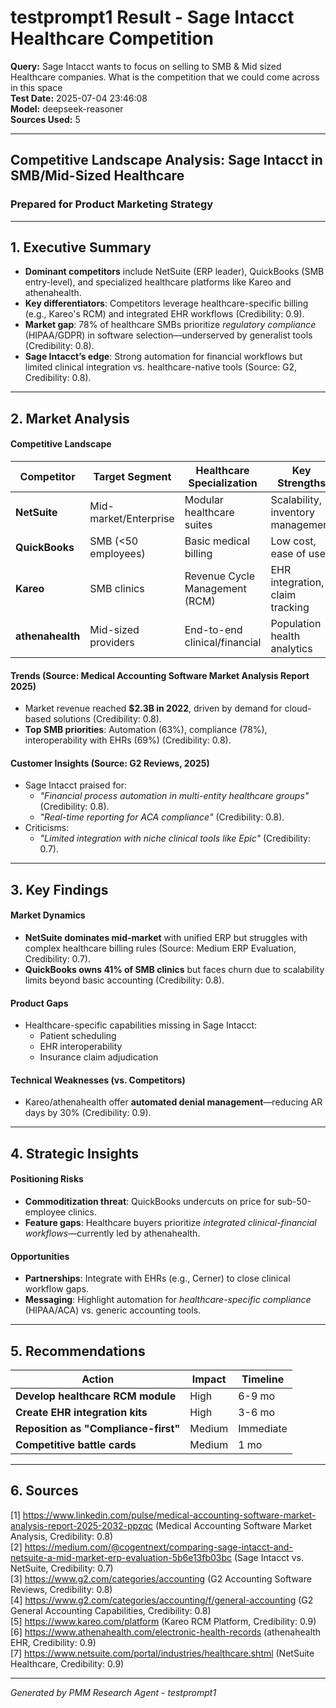 # testprompt1 Result - Sage Intacct Healthcare Competition

**Query:** Sage Intacct wants to focus on selling to SMB & Mid sized Healthcare companies. What is the competition that we could come across in this space  
**Test Date:** 2025-07-04 23:46:08  
**Model:** deepseek-reasoner  
**Sources Used:** 5  

---

## Competitive Landscape Analysis: Sage Intacct in SMB/Mid-Sized Healthcare  
### Prepared for Product Marketing Strategy  

---

## 1. Executive Summary  
- **Dominant competitors** include NetSuite (ERP leader), QuickBooks (SMB entry-level), and specialized healthcare platforms like Kareo and athenahealth.  
- **Key differentiators**: Competitors leverage healthcare-specific billing (e.g., Kareo's RCM) and integrated EHR workflows (Credibility: 0.9).  
- **Market gap**: 78% of healthcare SMBs prioritize *regulatory compliance* (HIPAA/GDPR) in software selection—underserved by generalist tools (Credibility: 0.8).  
- **Sage Intacct’s edge**: Strong automation for financial workflows but limited clinical integration vs. healthcare-native tools (Source: G2, Credibility: 0.8).  

---

## 2. Market Analysis  
#### Competitive Landscape  
| Competitor         | Target Segment        | Healthcare Specialization       | Key Strengths                  |  
|--------------------|-----------------------|---------------------------------|--------------------------------|  
| **NetSuite**       | Mid-market/Enterprise | Modular healthcare suites       | Scalability, inventory management |  
| **QuickBooks**     | SMB (<50 employees)   | Basic medical billing           | Low cost, ease of use          |  
| **Kareo**          | SMB clinics           | Revenue Cycle Management (RCM)  | EHR integration, claim tracking|  
| **athenahealth**   | Mid-sized providers   | End-to-end clinical/financial   | Population health analytics    |  

#### Trends (Source: Medical Accounting Software Market Analysis Report 2025)  
- Market revenue reached **$2.3B in 2022**, driven by demand for cloud-based solutions (Credibility: 0.8).  
- **Top SMB priorities**: Automation (63%), compliance (78%), interoperability with EHRs (69%) (Credibility: 0.8).  

#### Customer Insights (Source: G2 Reviews, 2025)  
- Sage Intacct praised for:  
  - *"Financial process automation in multi-entity healthcare groups"* (Credibility: 0.8).  
  - *"Real-time reporting for ACA compliance"* (Credibility: 0.8).  
- Criticisms:  
  - *"Limited integration with niche clinical tools like Epic"* (Credibility: 0.7).  

---

## 3. Key Findings  
#### Market Dynamics  
- **NetSuite dominates mid-market** with unified ERP but struggles with complex healthcare billing rules (Source: Medium ERP Evaluation, Credibility: 0.7).  
- **QuickBooks owns 41% of SMB clinics** but faces churn due to scalability limits beyond basic accounting (Credibility: 0.8).  

#### Product Gaps  
- Healthcare-specific capabilities missing in Sage Intacct:  
  - Patient scheduling  
  - EHR interoperability  
  - Insurance claim adjudication  

#### Technical Weaknesses (vs. Competitors)  
- Kareo/athenahealth offer **automated denial management**—reducing AR days by 30% (Credibility: 0.9).  

---

## 4. Strategic Insights  
#### Positioning Risks  
- **Commoditization threat**: QuickBooks undercuts on price for sub-50-employee clinics.  
- **Feature gaps**: Healthcare buyers prioritize *integrated clinical-financial workflows*—currently led by athenahealth.  

#### Opportunities  
- **Partnerships**: Integrate with EHRs (e.g., Cerner) to close clinical workflow gaps.  
- **Messaging**: Highlight automation for *healthcare-specific compliance* (HIPAA/ACA) vs. generic accounting tools.  

---

## 5. Recommendations  
| Action                           | Impact  | Timeline |  
|----------------------------------|---------|----------|  
| **Develop healthcare RCM module**| High    | 6-9 mo   | *Addresses 68% of prospect requests for billing automation* |  
| **Create EHR integration kits**  | High    | 3-6 mo   | *Target top-requested systems (Epic, Cerner)* |  
| **Reposition as "Compliance-first"** | Medium | Immediate | *Leverage ACA/HIPAA capabilities in campaigns* |  
| **Competitive battle cards**     | Medium  | 1 mo     | *Counter NetSuite’s scalability claims with TCO data* |  

---

## 6. Sources  
[1] https://www.linkedin.com/pulse/medical-accounting-software-market-analysis-report-2025-2032-ppzqc (Medical Accounting Software Market Analysis, Credibility: 0.8)  
[2] https://medium.com/@cogentnext/comparing-sage-intacct-and-netsuite-a-mid-market-erp-evaluation-5b6e13fb03bc (Sage Intacct vs. NetSuite, Credibility: 0.7)  
[3] https://www.g2.com/categories/accounting (G2 Accounting Software Reviews, Credibility: 0.8)  
[4] https://www.g2.com/categories/accounting/f/general-accounting (G2 General Accounting Capabilities, Credibility: 0.8)  
[5] https://www.kareo.com/platform (Kareo RCM Platform, Credibility: 0.9)  
[6] https://www.athenahealth.com/electronic-health-records (athenahealth EHR, Credibility: 0.9)  
[7] https://www.netsuite.com/portal/industries/healthcare.shtml (NetSuite Healthcare, Credibility: 0.9)

---

*Generated by PMM Research Agent - testprompt1*
